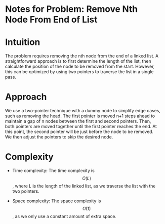 # **Notes for Problem: Remove Nth Node From End of List**

# Intuition
The problem requires removing the nth node from the end of a linked list. A straightforward approach is to first determine the length of the list, then calculate the position of the node to be removed from the start. However, this can be optimized by using two pointers to traverse the list in a single pass.

# Approach
We use a two-pointer technique with a dummy node to simplify edge cases, such as removing the head. The first pointer is moved n+1 steps ahead to maintain a gap of n nodes between the first and second pointers. Then, both pointers are moved together until the first pointer reaches the end. At this point, the second pointer will be just before the node to be removed. We then adjust the pointers to skip the desired node.

# Complexity
- Time complexity:
The time complexity is $$O(L)$$, where L is the length of the linked list, as we traverse the list with the two pointers.

- Space complexity:
The space complexity is $$O(1)$$, as we only use a constant amount of extra space.
